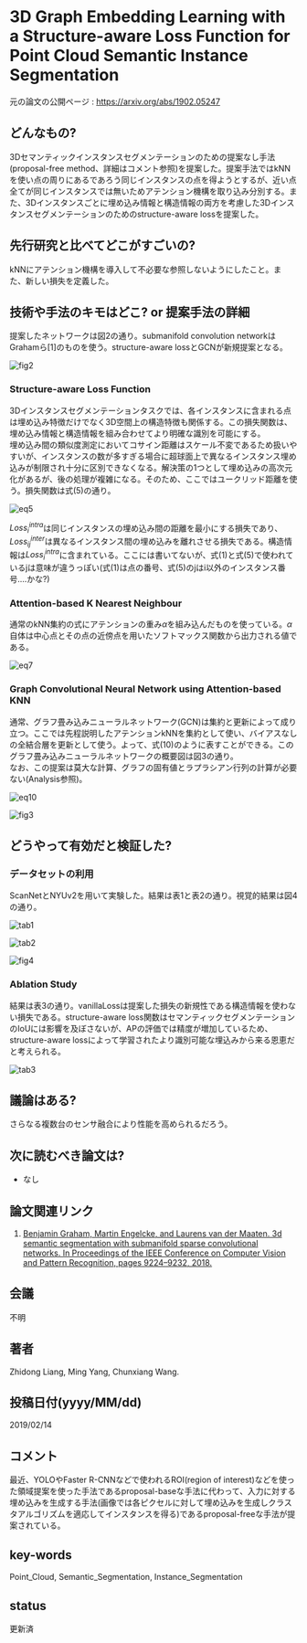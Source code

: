 # 3D Graph Embedding Learning with a Structure-aware Loss Function for Point Cloud Semantic Instance Segmentation

元の論文の公開ページ : https://arxiv.org/abs/1902.05247

## どんなもの?
3Dセマンティックインスタンスセグメンテーションのための提案なし手法(proposal-free method、詳細はコメント参照)を提案した。提案手法ではkNNを使い点の周りにあるであろう同じインスタンスの点を得ようとするが、近い点全てが同じインスタンスでは無いためアテンション機構を取り込み分別する。また、3Dインスタンスごとに埋め込み情報と構造情報の両方を考慮した3Dインスタンスセグメンテーションのためのstructure-aware lossを提案した。

## 先行研究と比べてどこがすごいの?
kNNにアテンション機構を導入して不必要な参照しないようにしたこと。また、新しい損失を定義した。

## 技術や手法のキモはどこ? or 提案手法の詳細
提案したネットワークは図2の通り。submanifold convolution networkはGrahamら[1]のものを使う。structure-aware lossとGCNが新規提案となる。

![fig2](img/3GELwaSLFfPCSIS/fig2.png)

### Structure-aware Loss Function
3Dインスタンスセグメンテーションタスクでは、各インスタンスに含まれる点は埋め込み特徴だけでなく3D空間上の構造特徴も関係する。この損失関数は、埋め込み情報と構造情報を組み合わせてより明確な識別を可能にする。  
埋め込み間の類似度測定においてコサイン距離はスケール不変であるため扱いやすいが、インスタンスの数が多すぎる場合に超球面上で異なるインスタンス埋め込みが制限され十分に区別できなくなる。解決策の1つとして埋め込みの高次元化があるが、後の処理が複雑になる。そのため、ここではユークリッド距離を使う。損失関数は式(5)の通り。

![eq5](img/3GELwaSLFfPCSIS/eq5.png)

$Loss_ {i}^{intra}$は同じインスタンスの埋め込み間の距離を最小にする損失であり、$Loss_ {ij}^{inter}$は異なるインスタンス間の埋め込みを離れさせる損失である。構造情報は$Loss_ {i}^{intra}$に含まれている。ここには書いてないが、式(1)と式(5)で使われているjは意味が違うっぽい(式(1)は点の番号、式(5)のjはi以外のインスタンス番号....かな?)

### Attention-based K Nearest Neighbour
通常のkNN集約の式にアテンションの重み$\alpha$を組み込んだものを使っている。$\alpha$自体は中心点とその点の近傍点を用いたソフトマックス関数から出力される値である。

![eq7](img/3GELwaSLFfPCSIS/eq7.png)

### Graph Convolutional Neural Network using Attention-based KNN
通常、グラフ畳み込みニューラルネットワーク(GCN)は集約と更新によって成り立つ。ここでは先程説明したアテンションkNNを集約として使い、バイアスなしの全結合層を更新として使う。よって、式(10)のように表すことができる。このグラフ畳み込みニューラルネットワークの概要図は図3の通り。  
なお、この提案は莫大な計算、グラフの固有値とラプラシアン行列の計算が必要ない(Analysis参照)。

![eq10](img/3GELwaSLFfPCSIS/eq10.png)

![fig3](img/3GELwaSLFfPCSIS/fig3.png)

## どうやって有効だと検証した?
### データセットの利用
ScanNetとNYUv2を用いて実験した。結果は表1と表2の通り。視覚的結果は図4の通り。

![tab1](img/3GELwaSLFfPCSIS/tab1.png)

![tab2](img/3GELwaSLFfPCSIS/tab2.png)

![fig4](img/3GELwaSLFfPCSIS/fig4.png)

### Ablation Study
結果は表3の通り。vanillaLossは提案した損失の新規性である構造情報を使わない損失である。structure-aware loss関数はセマンティックセグメンテーションのIoUには影響を及ぼさないが、APの評価では精度が増加しているため、structure-aware lossによって学習されたより識別可能な埋込みから来る恩恵だと考えられる。

![tab3](img/3GELwaSLFfPCSIS/tab3.png)

## 議論はある?
さらなる複数台のセンサ融合により性能を高められるだろう。

## 次に読むべき論文は?
- なし

## 論文関連リンク
1. [Benjamin Graham, Martin Engelcke, and Laurens van der Maaten. 3d semantic segmentation with submanifold sparse convolutional networks. In Proceedings of the IEEE Conference on Computer Vision and Pattern Recognition, pages 9224–9232, 2018.](http://openaccess.thecvf.com/content_cvpr_2018/papers/Graham_3D_Semantic_Segmentation_CVPR_2018_paper.pdf)

## 会議
不明

## 著者
Zhidong Liang, Ming Yang, Chunxiang Wang.

## 投稿日付(yyyy/MM/dd)
2019/02/14

## コメント
最近、YOLOやFaster R-CNNなどで使われるROI(region of interest)などを使った領域提案を使った手法であるproposal-baseな手法に代わって、入力に対する埋め込みを生成する手法(画像では各ピクセルに対して埋め込みを生成しクラスタアルゴリズムを適応してインスタンスを得る)であるproposal-freeな手法が提案されている。

## key-words
Point_Cloud, Semantic_Segmentation, Instance_Segmentation

## status
更新済